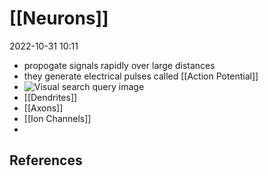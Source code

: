 # [[Neurons]]
2022-10-31 10:11
- propogate signals rapidly over large distances
- they generate electrical pulses called [[Action Potential]] 
- ![Visual search query image](https://th.bing.com/th/id/OIP.4XXIRqkRg3iIFWMyBAGQqgHaE8?pid=ImgDet&rs=1)
- [[Dendrites]] 
- [[Axons]]
- [[Ion Channels]]
- 

## References

